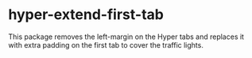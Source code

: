 # hyper-extend-first-tab

This package removes the left-margin on the Hyper tabs and replaces it with extra padding on the first tab to cover the traffic lights.
